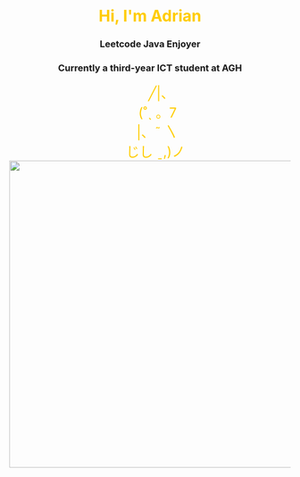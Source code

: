 <div style="text-align: center;">
  <div>
    <h1 style="display: inline; color: #ffcc00;">Hi, I'm Adrian </h1>
    <span style="font-size: 48px; color: #ffcc00;"></span>
  </div>
  <h3>Leetcode Java Enjoyer</h3>
  <h3>Currently a third-year ICT student at AGH</h3>
  <div style="font-size: 24px; color: #ffcc00;">
  &nbsp;&nbsp;&nbsp;&nbsp;&nbsp;&nbsp;╱|、<br>
  &nbsp;&nbsp;&nbsp;&nbsp;(˚ˎ 。7 <br>
  &nbsp;&nbsp;&nbsp;&nbsp;|、˜ 〵 <br>
  &nbsp;&nbsp;&nbsp;じし  ˍ,)ノ
</div>
    <a href="https://github.com/At1z">
      <img src="https://github-readme-stats.vercel.app/api/top-langs/?username=At1z&size_weight=0.4&count_weight=0.4&&hide=matlab,jupyter%20notebook,css,c,cmake&layout=donut&langs_count=6&theme=transparent" width="550"/>
    </a>
  </div>
</div>

<!--
**At1z/At1z** is a ✨ _special_ ✨ repository because its `README.md` (this file) appears on your GitHub profile.

Here are some ideas to get you started:

- 🔭 I’m currently working on ...
- 🌱 I’m currently learning ...
- 👯 I’m looking to collaborate on ...
- 🤔 I’m looking for help with ...
- 💬 Ask me about ...
- 📫 How to reach me: ...
- 😄 Pronouns: ...
- ⚡ Fun fact: ...
-->
